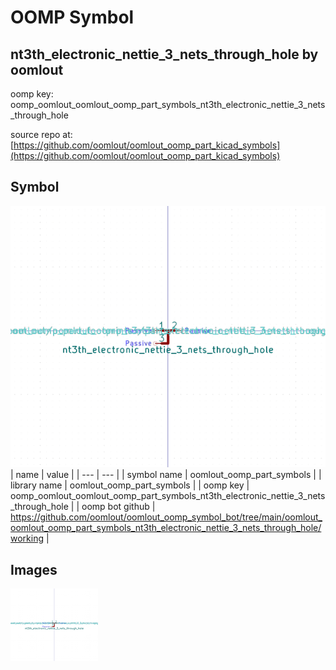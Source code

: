 # OOMP Symbol  
## nt3th_electronic_nettie_3_nets_through_hole  by oomlout  
  
oomp key: oomp_oomlout_oomlout_oomp_part_symbols_nt3th_electronic_nettie_3_nets_through_hole  
  
source repo at: [https://github.com/oomlout/oomlout_oomp_part_kicad_symbols](https://github.com/oomlout/oomlout_oomp_part_kicad_symbols)  
## Symbol  
  
[![working.png](working_600.png)](working.png)  
| name | value | 
| --- | --- | 
| symbol name | oomlout_oomp_part_symbols | 
| library name | oomlout_oomp_part_symbols | 
| oomp key | oomp_oomlout_oomlout_oomp_part_symbols_nt3th_electronic_nettie_3_nets_through_hole | 
| oomp bot github | https://github.com/oomlout/oomlout_oomp_symbol_bot/tree/main/oomlout_oomlout_oomp_part_symbols_nt3th_electronic_nettie_3_nets_through_hole/working | 
## Images  
  
[![working.png](working_140.png)](working.png)  

